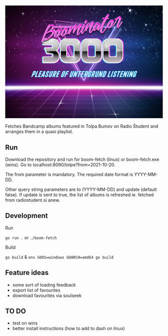 ![](static/boominator-pleasure.png)

Fetches Bandcamp albums featured in Tolpa Bumov on Radio Študent and arranges them in a quasi playlist.


## Run

Download the repository and run for boom-fetch (linux) or boom-fetch.exe (wins). Go to localhost:8090/tolpe?from=2021-10-20.

The from parameter is mandatory. The required date format is YYYY-MM-DD.

Other query string parameters are to (YYYY-MM-DD) and update (default false). If update is sent to true, the list of albums is refreshed ie. fetched from radiostudent.si anew.

## Development

Run

`go run .`
or
`./boom-fetch`

Build

`go build`
&
`env GOOS=windows GOARCH=amd64 go build`

## Feature ideas
- some sort of loading feedback
- export list of favourites
- download favourites via soulseek

## TO DO
- test on wins
- better install instructions (how to add to dash on linux)
